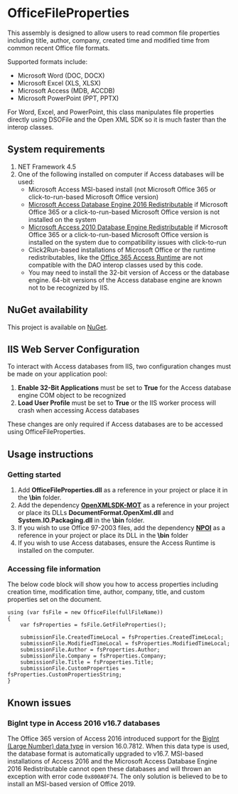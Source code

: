 # OfficeFileProperties
This assembly is designed to allow users to read common file properties including title, author, company, created time and modified time from common recent Office file formats.

Supported formats include:
* Microsoft Word (DOC, DOCX)
* Microsoft Excel (XLS, XLSX)
* Microsoft Access (MDB, ACCDB)
* Microsoft PowerPoint (PPT, PPTX)

For Word, Excel, and PowerPoint, this class manipulates file properties directly using DSOFile and the Open XML SDK so it is much faster than the interop classes.

## System requirements
1. NET Framework 4.5
2. One of the following installed on computer if Access databases will be used:
    * Microsoft Access MSI-based install (not Microsoft Office 365 or click-to-run-based Microsoft Office version)
    * [Microsoft Access Database Engine 2016 Redistributable](https://www.microsoft.com/en-us/download/details.aspx?id=54920) if Microsoft Office 365 or a click-to-run-based Microsoft Office version is not installed on the system
    * [Microsoft Access 2010 Database Engine Redistributable](https://www.microsoft.com/en-us/download/Confirmation.aspx?ID=13255) if Microsoft Office 365 or a click-to-run-based Microsoft Office version is installed on the system due to compatibility issues with click-to-run
    * Click2Run-based installations of Microsoft Office or the runtime redistributables, like the [Office 365 Access Runtime](https://support.office.com/en-us/article/download-and-install-office-365-access-runtime-185c5a32-8ba9-491e-ac76-91cbe3ea09c9) are not compatible with the DAO interop classes used by this code.
    * You may need to install the 32-bit version of Access or the database engine. 64-bit versions of the Access database engine are known not to be recognized by IIS.

## NuGet availability
This project is available on [NuGet](https://www.nuget.org/packages/OfficeFileProperties/).

## IIS Web Server Configuration
To interact with Access databases from IIS, two configuration changes must be made on your application pool:
1. **Enable 32-Bit Applications** must be set to **True** for the Access database engine COM object to be recognized
2. **Load User Profile** must be set to **True** or the IIS worker process will crash when accessing Access databases

These changes are only required if Access databases are to be accessed using OfficeFileProperties.

## Usage instructions
### Getting started
1. Add **OfficeFileProperties.dll** as a reference in your project or place it in the **\bin** folder.
2. Add the dependency [**OpenXMLSDK-MOT**](https://github.com/OfficeDev/Open-XML-SDK) as a reference in your project or place its DLLs **DocumentFormat.OpenXml.dll** and **System.IO.Packaging.dll** in the **\bin** folder.
3. If you wish to use Office 97-2003 files, add the dependency [**NPOI**](https://github.com/tonyqus/npoi) as a reference in your project or place its DLL in the **\bin** folder
4. If you wish to use Access databases, ensure the Access Runtime is installed on the computer.

### Accessing file information
The below code block will show you how to access properties including creation time, modification time, author, company, title, and custom properties set on the document.
```
using (var fsFile = new OfficeFile(fullFileName))
{
    var fsProperties = fsFile.GetFileProperties();
    
    submissionFile.CreatedTimeLocal = fsProperties.CreatedTimeLocal;
    submissionFile.ModifiedTimeLocal = fsProperties.ModifiedTimeLocal;
    submissionFile.Author = fsProperties.Author;
    submissionFile.Company = fsProperties.Company;
    submissionFile.Title = fsProperties.Title;
    submissionFile.CustomProperties = fsProperties.CustomPropertiesString;
}
```

## Known issues
### BigInt type in Access 2016 v16.7 databases
The Office 365 version of Access 2016 introduced support for the [BigInt (Large Number) data type](https://support.office.com/en-us/article/Using-the-Large-Number-data-type-5b623f6e-641d-4e97-8bdf-b77bae076f70) in version 16.0.7812. When this data type is used, the database format is automatically upgraded to v16.7. MSI-based installations of Access 2016 and the Microsoft Access Database Engine 2016 Redistributable cannot open these databases and will thrown an exception with error code `0x800A0F74`. The only solution is believed to be to install an MSI-based version of Office 2019.
